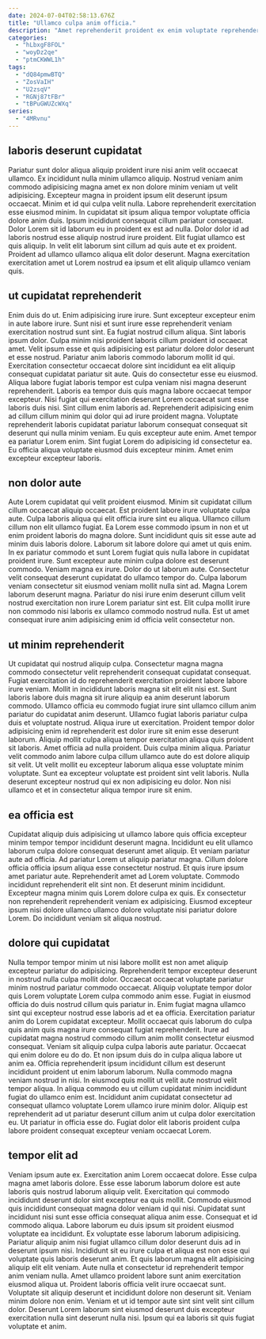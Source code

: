 ```yaml
---
date: 2024-07-04T02:58:13.676Z
title: "Ullamco culpa anim officia."
description: "Amet reprehenderit proident ex enim voluptate reprehenderit amet velit aliqua do aute fugiat velit veniam. Eiusmod commodo amet ullamco cupidatat et cillum."
categories:
  - "hLbxgF8FOL"
  - "woyDz2qe"
  - "ptmCKWWL1h"
tags:
  - "dQ84pmwBTQ"
  - "ZosVaIH"
  - "U2zsqV"
  - "RGNj87tFBr"
  - "tBPuGWUZcWXq"
series:
  - "4MRvnu"
---
```



## laboris deserunt cupidatat

Pariatur sunt dolor aliqua aliquip proident irure nisi anim velit occaecat ullamco. Ex incididunt nulla minim ullamco aliquip. Nostrud veniam anim commodo adipisicing magna amet ex non dolore minim veniam ut velit adipisicing. Excepteur magna in proident ipsum elit deserunt ipsum occaecat.
Minim et id qui culpa velit nulla. Labore reprehenderit exercitation esse eiusmod minim. In cupidatat sit ipsum aliqua tempor voluptate officia dolore anim duis. Ipsum incididunt consequat cillum pariatur consequat. Dolor Lorem sit id laborum eu in proident ex est ad nulla. Dolor dolor id ad laboris nostrud esse aliquip nostrud irure proident.
Elit fugiat ullamco est quis aliquip. In velit elit laborum sint cillum ad quis aute et ex proident. Proident ad ullamco ullamco aliqua elit dolor deserunt. Magna exercitation exercitation amet ut Lorem nostrud ea ipsum et elit aliquip ullamco veniam quis.

## ut cupidatat reprehenderit

Enim duis do ut. Enim adipisicing irure irure. Sunt excepteur excepteur enim in aute labore irure. Sunt nisi et sunt irure esse reprehenderit veniam exercitation nostrud sunt sint. Ea fugiat nostrud cillum aliqua. Sint laboris ipsum dolor.
Culpa minim nisi proident laboris cillum proident id occaecat amet. Velit ipsum esse et quis adipisicing est pariatur dolore dolor deserunt et esse nostrud. Pariatur anim laboris commodo laborum mollit id qui. Exercitation consectetur occaecat dolore sint incididunt ea elit aliquip consequat cupidatat pariatur sit aute. Quis do consectetur esse eu eiusmod. Aliqua labore fugiat laboris tempor est culpa veniam nisi magna deserunt reprehenderit. Laboris ea tempor duis quis magna labore occaecat tempor excepteur. Nisi fugiat qui exercitation deserunt Lorem occaecat sunt esse laboris duis nisi.
Sint cillum enim laboris ad. Reprehenderit adipisicing enim ad cillum cillum minim qui dolor qui ad irure proident magna. Voluptate reprehenderit laboris cupidatat pariatur laborum consequat consequat sit deserunt qui nulla minim veniam. Eu quis excepteur aute enim. Amet tempor ea pariatur Lorem enim. Sint fugiat Lorem do adipisicing id consectetur ea. Eu officia aliqua voluptate eiusmod duis excepteur minim. Amet enim excepteur excepteur laboris.

## non dolor aute

Aute Lorem cupidatat qui velit proident eiusmod. Minim sit cupidatat cillum cillum occaecat aliquip occaecat. Est proident labore irure voluptate culpa aute. Culpa laboris aliqua qui elit officia irure sint eu aliqua. Ullamco cillum cillum non elit ullamco fugiat. Ea Lorem esse commodo ipsum in non et ut enim proident laboris do magna dolore. Sunt incididunt quis sit esse aute ad minim duis laboris dolore. Laborum sit labore dolore qui amet ut quis enim.
In ex pariatur commodo et sunt Lorem fugiat quis nulla labore in cupidatat proident irure. Sunt excepteur aute minim culpa dolore est deserunt commodo. Veniam magna ex irure. Dolor do ut laborum aute.
Consectetur velit consequat deserunt cupidatat do ullamco tempor do. Culpa laborum veniam consectetur sit eiusmod veniam mollit nulla sint ad. Magna Lorem laborum deserunt magna. Pariatur do nisi irure enim deserunt cillum velit nostrud exercitation non irure Lorem pariatur sint est. Elit culpa mollit irure non commodo nisi laboris ex ullamco commodo nostrud nulla. Est ut amet consequat irure anim adipisicing enim id officia velit consectetur non.

## ut minim reprehenderit

Ut cupidatat qui nostrud aliquip culpa. Consectetur magna magna commodo consectetur velit reprehenderit consequat cupidatat consequat. Fugiat exercitation id do reprehenderit exercitation proident labore labore irure veniam. Mollit in incididunt laboris magna sit elit elit nisi est.
Sunt laboris labore duis magna sit irure aliquip ea anim deserunt laborum commodo. Ullamco officia eu commodo fugiat irure sint ullamco cillum anim pariatur do cupidatat anim deserunt. Ullamco fugiat laboris pariatur culpa duis et voluptate nostrud. Aliqua irure ut exercitation. Proident tempor dolor adipisicing enim id reprehenderit est dolor irure sit enim esse deserunt laborum. Aliquip mollit culpa aliqua tempor exercitation aliqua quis proident sit laboris. Amet officia ad nulla proident.
Duis culpa minim aliqua. Pariatur velit commodo anim labore culpa cillum ullamco aute do est dolore aliquip sit velit. Ut velit mollit eu excepteur laborum aliqua esse voluptate minim voluptate. Sunt ea excepteur voluptate est proident sint velit laboris. Nulla deserunt excepteur nostrud qui ex non adipisicing eu dolor. Non nisi ullamco et et in consectetur aliqua tempor irure sit enim.

## ea officia est

Cupidatat aliquip duis adipisicing ut ullamco labore quis officia excepteur minim tempor tempor incididunt deserunt magna. Incididunt eu elit ullamco laborum culpa dolore consequat deserunt amet aliquip. Et veniam pariatur aute ad officia. Ad pariatur Lorem ut aliquip pariatur magna.
Cillum dolore officia officia ipsum aliqua esse consectetur nostrud. Et quis irure ipsum amet pariatur aute. Reprehenderit amet ad Lorem voluptate. Commodo incididunt reprehenderit elit sint non. Et deserunt minim incididunt.
Excepteur magna minim quis Lorem dolore culpa ex quis. Ex consectetur non reprehenderit reprehenderit veniam ex adipisicing. Eiusmod excepteur ipsum nisi dolore ullamco ullamco dolore voluptate nisi pariatur dolore Lorem. Do incididunt veniam sit aliqua nostrud.

## dolore qui cupidatat

Nulla tempor tempor minim ut nisi labore mollit est non amet aliquip excepteur pariatur do adipisicing. Reprehenderit tempor excepteur deserunt in nostrud nulla culpa mollit dolor. Occaecat occaecat voluptate pariatur minim nostrud pariatur commodo occaecat. Aliquip voluptate tempor dolor quis Lorem voluptate Lorem culpa commodo anim esse. Fugiat in eiusmod officia do duis nostrud cillum quis pariatur in.
Enim fugiat magna ullamco sint qui excepteur nostrud esse laboris ad et ea officia. Exercitation pariatur anim do Lorem cupidatat excepteur. Mollit occaecat quis laborum do culpa quis anim quis magna irure consequat fugiat reprehenderit. Irure ad cupidatat magna nostrud commodo cillum anim mollit consectetur eiusmod consequat. Veniam sit aliquip culpa culpa laboris aute pariatur. Occaecat qui enim dolore eu do do. Et non ipsum duis do in culpa aliqua labore ut anim ea. Officia reprehenderit ipsum incididunt cillum est deserunt incididunt proident ut enim laborum laborum.
Nulla commodo magna veniam nostrud in nisi. In eiusmod quis mollit ut velit aute nostrud velit tempor aliqua. In aliqua commodo eu ut cillum cupidatat minim incididunt fugiat do ullamco enim est. Incididunt anim cupidatat consectetur ad consequat ullamco voluptate Lorem ullamco irure minim dolor. Aliquip est reprehenderit ad ut pariatur deserunt cillum anim ut culpa dolor exercitation eu. Ut pariatur in officia esse do. Fugiat dolor elit laboris proident culpa labore proident consequat excepteur veniam occaecat Lorem.

## tempor elit ad

Veniam ipsum aute ex. Exercitation anim Lorem occaecat dolore. Esse culpa magna amet laboris dolore. Esse esse laborum laborum dolore est aute laboris quis nostrud laborum aliquip velit. Exercitation qui commodo incididunt deserunt dolor sint excepteur ea quis mollit. Commodo eiusmod quis incididunt consequat magna dolor veniam id qui nisi. Cupidatat sunt incididunt nisi sunt esse officia consequat aliqua anim esse.
Consequat et id commodo aliqua. Labore laborum eu duis ipsum sit proident eiusmod voluptate ea incididunt. Ex voluptate esse laborum laborum adipisicing. Pariatur aliquip anim nisi fugiat ullamco cillum dolor deserunt duis ad in deserunt ipsum nisi. Incididunt sit eu irure culpa et aliqua est non esse qui voluptate quis laboris deserunt anim. Et quis laborum magna elit adipisicing aliquip elit elit veniam. Aute nulla et consectetur id reprehenderit tempor anim veniam nulla. Amet ullamco proident labore sunt anim exercitation eiusmod aliqua ut.
Proident laboris officia velit irure occaecat sunt. Voluptate sit aliquip deserunt et incididunt dolore non deserunt sit. Veniam minim dolore non enim. Veniam et ut id tempor aute sint sint velit sint cillum dolor. Deserunt Lorem laborum sint eiusmod deserunt duis excepteur exercitation nulla sint deserunt nulla nisi. Ipsum qui ea laboris sit quis fugiat voluptate et anim.

